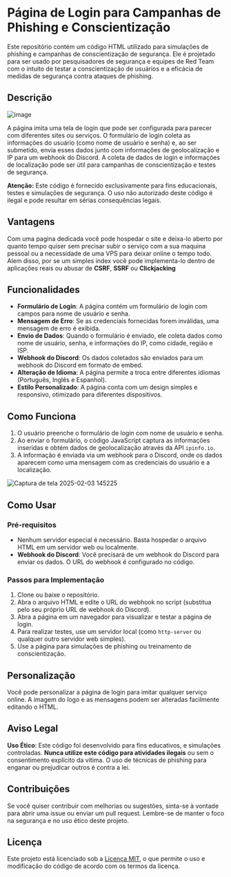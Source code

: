 # Página de Login para Campanhas de Phishing e Conscientização

Este repositório contém um código HTML utilizado para simulações de phishing e campanhas de conscientização de segurança. Ele é projetado para ser usado por pesquisadores de segurança e equipes de Red Team com o intuito de testar a conscientização de usuários e a eficácia de medidas de segurança contra ataques de phishing.

## Descrição

![image](https://github.com/user-attachments/assets/3a429fc8-3aa2-4437-b653-f959a50a6f09)

A página imita uma tela de login que pode ser configurada para parecer com diferentes sites ou serviços. O formulário de login coleta as informações do usuário (como nome de usuário e senha) e, ao ser submetido, envia esses dados junto com informações de geolocalização e IP para um webhook do Discord. A coleta de dados de login e informações de localização pode ser útil para campanhas de conscientização e testes de segurança.

**Atenção:** Este código é fornecido exclusivamente para fins educacionais, testes e simulações de segurança. O uso não autorizado deste código é ilegal e pode resultar em sérias consequências legais.

## Vantagens

Com uma pagina dedicada você pode hospedar o site e deixa-lo aberto por quanto tempo quiser sem precisar subir o serviço com a sua maquina pessoal ou a necessidade de uma VPS para deixar online o tempo todo. Alem disso, por se um simples index você pode implementa-lo dentro de aplicações reais ou abusar de **CSRF**, **SSRF** ou **Clickjacking**

## Funcionalidades

- **Formulário de Login**: A página contém um formulário de login com campos para nome de usuário e senha.
- **Mensagem de Erro**: Se as credenciais fornecidas forem inválidas, uma mensagem de erro é exibida.
- **Envio de Dados**: Quando o formulário é enviado, ele coleta dados como nome de usuário, senha, e informações do IP, como cidade, região e ISP.
- **Webhook do Discord**: Os dados coletados são enviados para um webhook do Discord em formato de embed.
- **Alteração de Idioma**: A página permite a troca entre diferentes idiomas (Português, Inglês e Espanhol).
- **Estilo Personalizado**: A página conta com um design simples e responsivo, otimizado para diferentes dispositivos.

## Como Funciona

1. O usuário preenche o formulário de login com nome de usuário e senha.
2. Ao enviar o formulário, o código JavaScript captura as informações inseridas e obtém dados de geolocalização através da API `ipinfo.io`.
3. A informação é enviada via um webhook para o Discord, onde os dados aparecem como uma mensagem com as credenciais do usuário e a localização.

![Captura de tela 2025-02-03 145225](https://github.com/user-attachments/assets/186927c7-f9bd-410a-a677-aa8ec33e3b7b)

## Como Usar

### Pré-requisitos

- Nenhum servidor especial é necessário. Basta hospedar o arquivo HTML em um servidor web ou localmente.
- **Webhook do Discord**: Você precisará de um webhook do Discord para enviar os dados. O URL do webhook é configurado no código.

### Passos para Implementação

1. Clone ou baixe o repositório.
2. Abra o arquivo HTML e edite o URL do webhook no script (substitua pelo seu próprio URL de webhook do Discord).
3. Abra a página em um navegador para visualizar e testar a página de login.
4. Para realizar testes, use um servidor local (como `http-server` ou qualquer outro servidor web simples).
5. Use a página para simulações de phishing ou treinamento de conscientização.

## Personalização

Você pode personalizar a página de login para imitar qualquer serviço online. A imagem do logo e as mensagens podem ser alteradas facilmente editando o HTML.

## Aviso Legal

**Uso Ético**: Este código foi desenvolvido para fins educativos, e simulações controladas. **Nunca utilize este código para atividades ilegais** ou sem o consentimento explícito da vítima. O uso de técnicas de phishing para enganar ou prejudicar outros é contra a lei.

## Contribuições

Se você quiser contribuir com melhorias ou sugestões, sinta-se à vontade para abrir uma issue ou enviar um pull request. Lembre-se de manter o foco na segurança e no uso ético deste projeto.

## Licença

Este projeto está licenciado sob a [Licença MIT](LICENSE), o que permite o uso e modificação do código de acordo com os termos da licença.
